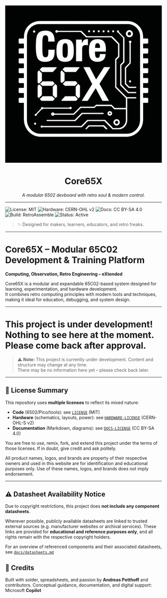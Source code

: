 <p align="center">
  <img src="assets/branding/core65x_logo.png" alt="Core65X Logo" width="800"/>
</p>

<h1 align="center">Core65X</h1>
<p align="center"><em>A modular 6502 devboard with retro soul & modern control.</em></p>

---

![License: MIT](https://img.shields.io/badge/license-MIT-blue.svg)
![Hardware: CERN-OHL v2](https://img.shields.io/badge/hardware-CERN--OHL--v2-lightgrey)
![Docs: CC BY-SA 4.0](https://img.shields.io/badge/docs-CC--BY--SA--4.0-yellowgreen)
![Build: RetroAssemble](https://img.shields.io/badge/build-Core65X-blueviolet)
![Status: Active](https://img.shields.io/badge/status-Under_Development-red)

> ✨ Designed for makers, learners, educators, and retro freaks.

---

# Core65X – Modular 65C02 Development & Training Platform

**Computing, Observation, Retro Engineering – eXtended**

Core65X is a modular and expandable 65C02-based system designed for learning, experimentation, and hardware development.\
It combines retro computing principles with modern tools and techniques, making it ideal for education, debugging, and system design.

---

# This project is under development! Nothing to see here at the moment. Please come back after approval.

> ⚠️ **Note:** This project is currently under development. 
> Content and structure may change at any time.  
> There may be no information here yet – please check back later.

---

## 📜 License Summary

This repository uses **multiple licenses** to reflect its mixed nature:

- **Code** (6502/Pico/tools): see [`LICENSE`](./LICENSE.txt) (MIT)
- **Hardware** (schematics, layouts, power): see [`HARDWARE-LICENSE`](./CERN_OHL_S_v2.txt) (CERN-OHL-S v2)
- **Documentation** (Markdown, diagrams): see [`DOCS-LICENSE`](./CC_BY-SA_4.0.txt) (CC BY-SA 4.0)

You are free to use, remix, fork, and extend this project under the terms of those licenses. If in doubt, give credit and ask politely.

All product names, logos, and brands are property of their respective owners and used in this website are for identification and educational purposes only. Use of these names, logos, and brands does not imply endorsement.

---

## ⚠️ Datasheet Availability Notice

Due to copyright restrictions, this project does **not include any component datasheets**.

Wherever possible, publicly available datasheets are linked to trusted external sources (e.g. manufacturer websites or archival services). These links are provided for **educational and reference purposes only**, and all rights remain with the respective copyright holders.

For an overview of referenced components and their associated datasheets, see [`docs/datasheets.md`](docs/datasheets.md)

## 🤖 Credits

Built with solder, spreadsheets, and passion by **Andreas Potthoff** and contributors.
Conceptual guidance, documentation, and digital support: Microsoft **Copilot**
